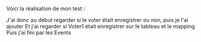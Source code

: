 Voici la réalisation de mon test : 

J'ai donc au début regarder si le voter était enregistrer ou non, puis je l'ai ajouter
Et j'ai regarder si Voter1 était enregistrer sur le tableau et le mapping 
Puis j'ai fini par les Events 